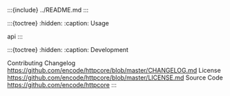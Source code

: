:::{include} ../README.md
:::

<!-- Table of Content entries, shown in left sidebar. -->

:::{toctree}
:hidden:
:caption: Usage

api
:::

:::{toctree}
:hidden:
:caption: Development

Contributing <contributing>
Changelog <https://github.com/encode/httpcore/blob/master/CHANGELOG.md>
License <https://github.com/encode/httpcore/blob/master/LICENSE.md>
Source Code <https://github.com/encode/httpcore>
:::
